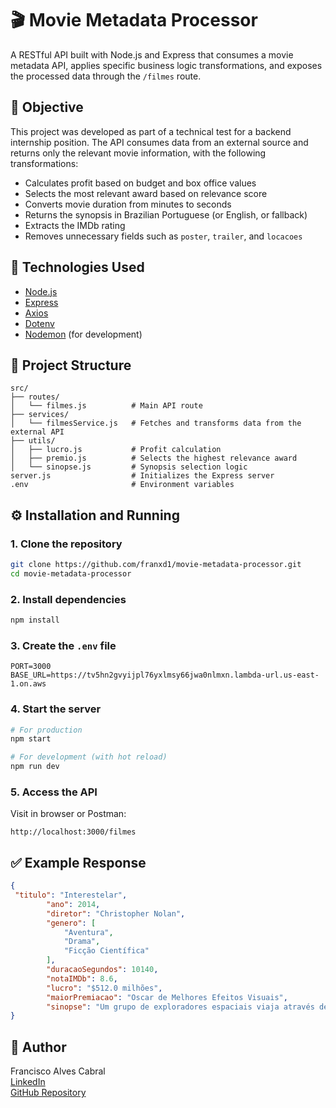 # 🎬 Movie Metadata Processor

A RESTful API built with Node.js and Express that consumes a movie metadata API, applies specific business logic transformations, and exposes the processed data through the `/filmes` route.

## 📌 Objective

This project was developed as part of a technical test for a backend internship position. The API consumes data from an external source and returns only the relevant movie information, with the following transformations:

- Calculates profit based on budget and box office values
- Selects the most relevant award based on relevance score
- Converts movie duration from minutes to seconds
- Returns the synopsis in Brazilian Portuguese (or English, or fallback)
- Extracts the IMDb rating
- Removes unnecessary fields such as `poster`, `trailer`, and `locacoes`

## 🚀 Technologies Used

- [Node.js](https://nodejs.org/)
- [Express](https://expressjs.com/)
- [Axios](https://axios-http.com/)
- [Dotenv](https://github.com/motdotla/dotenv)
- [Nodemon](https://nodemon.io/) (for development)

## 📂 Project Structure

```
src/
├── routes/
│   └── filmes.js          # Main API route
├── services/
│   └── filmesService.js   # Fetches and transforms data from the external API
├── utils/
│   ├── lucro.js           # Profit calculation
│   ├── premio.js          # Selects the highest relevance award
│   └── sinopse.js         # Synopsis selection logic
server.js                  # Initializes the Express server
.env                       # Environment variables
```

## ⚙️ Installation and Running

### 1. Clone the repository

```bash
git clone https://github.com/franxd1/movie-metadata-processor.git
cd movie-metadata-processor
```

### 2. Install dependencies

```bash
npm install
```

### 3. Create the `.env` file

```env
PORT=3000
BASE_URL=https://tv5hn2gvyijpl76yxlmsy66jwa0nlmxn.lambda-url.us-east-1.on.aws
```

### 4. Start the server

```bash
# For production
npm start

# For development (with hot reload)
npm run dev
```

### 5. Access the API

Visit in browser or Postman:

```
http://localhost:3000/filmes
```

## ✅ Example Response

```json
{
 "titulo": "Interestelar",
        "ano": 2014,
        "diretor": "Christopher Nolan",
        "genero": [
            "Aventura",
            "Drama",
            "Ficção Científica"
        ],
        "duracaoSegundos": 10140,
        "notaIMDb": 8.6,
        "lucro": "$512.0 milhões",
        "maiorPremiacao": "Oscar de Melhores Efeitos Visuais",
        "sinopse": "Um grupo de exploradores espaciais viaja através de um buraco de minhoca em busca de um novo lar para a humanidade."
}
```

## 👤 Author

Francisco Alves Cabral  
[LinkedIn](https://www.linkedin.com/in/francisco-alves-cn)  
[GitHub Repository](https://github.com/franxd1/movie-metadata-processor)
